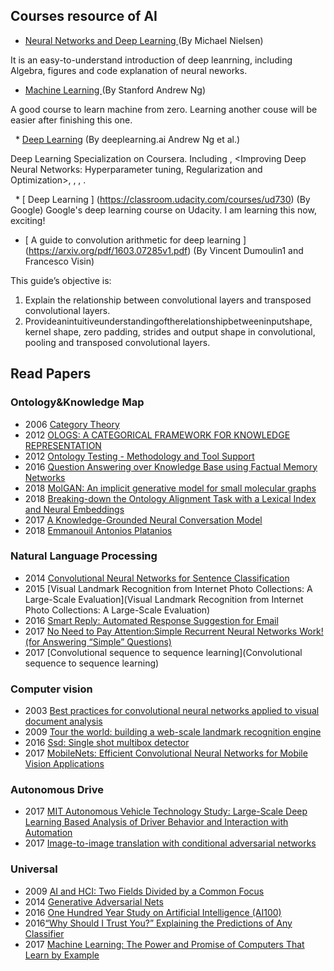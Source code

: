 ## Courses resource of AI

   * [ Neural Networks and Deep Learning ](http://neuralnetworksanddeeplearning.com/) (By Michael Nielsen)

   It is an easy-to-understand introduction of deep leanrning, including Algebra, figures and code explanation of neural neworks.

   * [ Machine Learning ](https://www.coursera.org/learn/machine-learning) (By Stanford Andrew Ng)

   A good course to learn machine from zero. Learning another couse <Deep Learning>  will be easier after finishing this one.
  
   * [Deep Learning](https://www.coursera.org/specializations/deep-learning) (By deeplearning.ai Andrew Ng et al.)
  
   Deep Learning Specialization on Coursera. Including <Neural Networks and Deep Learning>, <Improving Deep Neural Networks: Hyperparameter tuning, Regularization and Optimization>, <Structuring Machine Learning Projects>, <Convolutional Neural Networks>, <Sequence Models>.
  
   * [ Deep Learning ] (https://classroom.udacity.com/courses/ud730) (By Google)
Google's deep learning course on Udacity. I am learning this now, exciting!

   * [ A guide to convolution arithmetic for deep learning ] (https://arxiv.org/pdf/1603.07285v1.pdf) (By Vincent Dumoulin1 and Francesco Visin)
 
This guide’s objective is:
1. Explain the relationship between convolutional layers and transposed convolutional layers.
2. Provideanintuitiveunderstandingoftherelationshipbetweeninputshape, kernel shape, zero padding, strides and output shape in convolutional, pooling and transposed convolutional layers.

## Read Papers
### Ontology&Knowledge Map
   * 2006 [Category Theory](http://angg.twu.net/MINICATS/awodey__category_theory.pdf)
   * 2012 [OLOGS: A CATEGORICAL FRAMEWORK FOR KNOWLEDGE REPRESENTATION](https://math.mit.edu/~dspivak/informatics/olog.pdf)
   * 2012 [Ontology Testing - Methodology and Tool Support](http://stlab.istc.cnr.it/documents/ufes-nemo-visit/ontology-testing.pdf)
   * 2016 [Question Answering over Knowledge Base using Factual Memory Networks](http://www.aclweb.org/anthology/N16-2016)
   * 2018 [MolGAN: An implicit generative model for small molecular graphs](https://arxiv.org/pdf/1805.11973.pdf)
   * 2018 [Breaking-down the Ontology Alignment Task with a Lexical Index and Neural Embeddings](https://arxiv.org/pdf/1805.12402)
   * 2017 [A Knowledge-Grounded Neural Conversation Model](https://arxiv.org/pdf/1702.01932.pdf)
   * 2018 [Emmanouil Antonios Platanios](https://arxiv.org/pdf/1806.01235)
      
### Natural Language Processing
   * 2014 [Convolutional Neural Networks for Sentence Classification](https://arxiv.org/pdf/1408.5882)
   * 2015 [Visual Landmark Recognition from Internet Photo Collections: A Large-Scale Evaluation](Visual Landmark Recognition from Internet Photo Collections: A Large-Scale Evaluation)
   * 2016 [Smart Reply: Automated Response Suggestion for Email](https://dl.acm.org/ft_gateway.cfm?id=2939801&type=pdf)
   * 2017 [No Need to Pay Attention:Simple Recurrent Neural Networks Work! (for Answering “Simple” Questions)](https://arxiv.org/pdf/1606.05029)
   * 2017 [Convolutional sequence to sequence learning](Convolutional sequence to sequence learning)
### Computer vision
   * 2003 [Best practices for convolutional neural networks applied to visual document analysis](http://www.cs.cmu.edu/~bhiksha/courses/deeplearning/Fall.2016/pdfs/Simard.pdf)
   * 2009 [Tour the world: building a web-scale landmark recognition engine](http://vision.lbl.gov/Conferences/cvpr/Papers/data/papers/0551.pdf)
   * 2016 [Ssd: Single shot multibox detector](https://arxiv.org/pdf/1512.02325)
   * 2017 [MobileNets: Efficient Convolutional Neural Networks for Mobile Vision Applications](https://arxiv.org/pdf/1704.04861)
   
### Autonomous Drive
   * 2017 [MIT Autonomous Vehicle Technology Study:
Large-Scale Deep Learning Based Analysis of Driver Behavior and Interaction with Automation](https://arxiv.org/pdf/1711.06976)
   * 2017 [Image-to-image translation with conditional adversarial networks](http://openaccess.thecvf.com/content_cvpr_2017/papers/Isola_Image-To-Image_Translation_With_CVPR_2017_paper.pdf)

### Universal
   * 2009 [AI and HCI: Two Fields Divided by a Common Focus](http://www.aaai.org/ojs/index.php/aimagazine/article/download/2271/2113)
   * 2014 [Generative Adversarial Nets](http://papers.nips.cc/paper/5423-generative-adversarial-nets.pdf)
   * 2016 [One Hundred Year Study on Artificial Intelligence (AI100)](https://ai100.stanford.edu/sites/default/files/ai_100_report_0831fnl.pdf)
   * 2016[“Why Should I Trust You?” Explaining the Predictions of Any Classifier](https://arxiv.org/pdf/1602.04938.pdf?__hstc=200028081.1bb630f9cde2cb5f07430159d50a3c91.1523923200081.1523923200082.1523923200083.1&__hssc=200028081.1.1523923200084&__hsfp=1773666937)
   * 2017 [Machine Learning: The Power and Promise of Computers That Learn by Example](https://royalsociety.org/~/media/policy/projects/machine-learning/publications/machine-learning-report.pdf)
   
